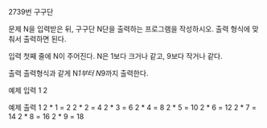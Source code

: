 2739번 구구단


문제
N을 입력받은 뒤, 구구단 N단을 출력하는 프로그램을 작성하시오. 출력 형식에 맞춰서 출력하면 된다.


입력
첫째 줄에 N이 주어진다. N은 1보다 크거나 같고, 9보다 작거나 같다.

출력
출력형식과 같게 N*1부터 N*9까지 출력한다.


예제 입력 1
2

예제 출력 1
2 * 1 = 2
2 * 2 = 4
2 * 3 = 6
2 * 4 = 8
2 * 5 = 10
2 * 6 = 12
2 * 7 = 14
2 * 8 = 16
2 * 9 = 18
